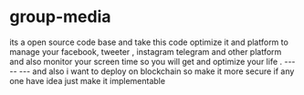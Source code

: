 # group-media
its a open source code base  and take this code optimize it and platform to manage  your facebook, tweeter , instagram telegram and other platform and also monitor your screen time so you will get and optimize your life . ----- --- and also i want to deploy on blockchain so make  it more secure  if any one have idea  just make it implementable 

